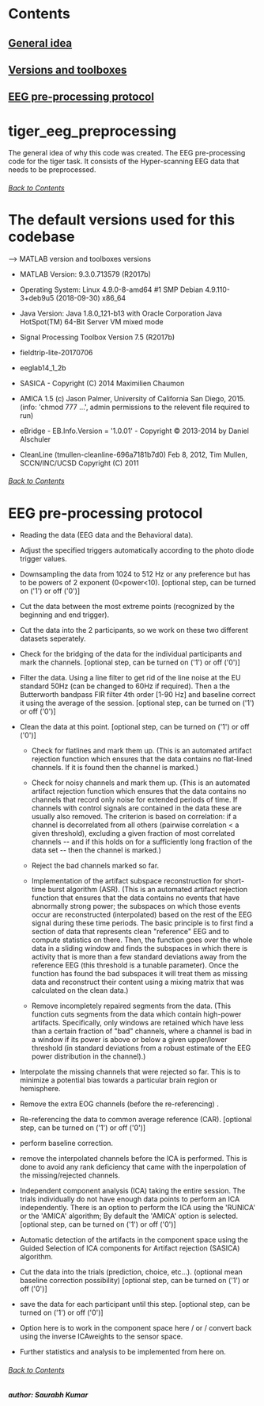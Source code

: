 # Contents
## [General idea](https://github.com/saurabhsay/tiger_eeg_preprocessing/blob/master/README.md#tiger_eeg_preprocessing)
## [Versions and toolboxes](https://github.com/saurabhsay/tiger_eeg_preprocessing/blob/master/README.md#the-default-versions-used-for-this-codebase)
## [EEG pre-processing protocol](https://github.com/saurabhsay/tiger_eeg_preprocessing/blob/master/README.md#eeg-pre-processing-protocol-1)

# tiger_eeg_preprocessing
The general idea of why this code was created.
The EEG pre-processing code for the tiger task. It consists of the Hyper-scanning EEG data that needs to be preprocessed.
###### [Back to Contents](https://github.com/saurabhsay/tiger_eeg_preprocessing/blob/master/README.md#Contents)

# The default versions used for this codebase
--> MATLAB version and toolboxes versions

+ MATLAB Version: 9.3.0.713579 (R2017b)

+ Operating System: Linux 4.9.0-8-amd64 #1 SMP Debian 4.9.110-3+deb9u5 (2018-09-30) x86_64

+ Java Version: Java 1.8.0_121-b13 with Oracle Corporation Java HotSpot(TM) 64-Bit Server VM mixed mode

+ Signal Processing Toolbox                             Version 7.5         (R2017b)

+ fieldtrip-lite-20170706

+ eeglab14_1_2b

+ SASICA - Copyright (C) 2014  Maximilien Chaumon

+ AMICA 1.5 (c) Jason Palmer, University of California San Diego, 2015. (info: 'chmod 777 ...', admin permissions to the relevent file required to run)

+ eBridge - EB.Info.Version = '1.0.01' - Copyright © 2013-2014 by Daniel Alschuler

+ CleanLine (tmullen-cleanline-696a7181b7d0) Feb 8, 2012, Tim Mullen, SCCN/INC/UCSD Copyright (C) 2011
###### [Back to Contents](https://github.com/saurabhsay/tiger_eeg_preprocessing/blob/master/README.md#Contents)

# EEG pre-processing protocol
+ Reading the data (EEG data and the Behavioral data).

+ Adjust the specified triggers automatically according to the photo diode trigger values.

+ Downsampling the data from 1024 to 512 Hz or any preference but has to be powers of 2 exponent (0<power<10). [optional step, can be turned on ('1') or off ('0')]

+ Cut the data between the most extreme points (recognized by the beginning and end trigger).

+ Cut the data into the 2 participants, so we work on these two different datasets seperately.

+ Check for the bridging of the data for the individual participants and mark the channels. [optional step, can be turned on ('1') or off ('0')]

+ Filter the data. Using a line filter to get rid of the line noise at the EU standard 50Hz (can be changed to 60Hz if required). Then a the Butterworth bandpass FIR filter 4th order [1-90 Hz] and baseline correct it using the average of the session. [optional step, can be turned on ('1') or off ('0')]

+ Clean the data at this point. [optional step, can be turned on ('1') or off ('0')]

  + Check for flatlines and mark them up. (This is an automated artifact rejection function which ensures that the data contains no flat-lined channels. If it is found then the channel is marked.)

  + Check for noisy channels and mark them up. (This is an automated artifact rejection function which ensures that the data contains no channels that record only noise for extended periods of time. If channels with control signals are contained in the data these are usually also removed. The criterion is based on correlation: if a channel is decorrelated from all others (pairwise correlation < a given threshold), excluding a given fraction of most correlated channels -- and if this holds on for a sufficiently long fraction of the data set -- then the channel is marked.)

  + Reject the bad channels marked so far.

  + Implementation of the artifact subspace reconstruction for short-time burst algorithm (ASR). (This is an automated artifact rejection function that ensures that the data contains no events that have abnormally strong power; the subspaces on which those events occur are reconstructed (interpolated) based on the rest of the EEG signal during these time periods. The basic principle is to first find a section of data that represents clean "reference" EEG and to compute statistics on there. Then, the function goes over the whole data in a sliding window and finds the subspaces in which there is activity that is more than a few standard deviations away from the reference EEG (this threshold is a tunable parameter). Once the function has found the bad subspaces it will treat them as missing data and reconstruct their content using a mixing matrix that was calculated on the clean data.)

  + Remove incompletely repaired segments from the data. (This function cuts segments from the data which contain high-power artifacts. Specifically, only windows are retained which have less than a certain fraction of "bad" channels, where a channel is bad in a window if its power is above or below a given upper/lower threshold (in standard deviations from a robust estimate of the EEG power distribution in the channel).)

+ Interpolate the missing channels that were rejected so far.  This is to minimize a potential bias towards a particular brain region or hemisphere.

+ Remove the extra EOG channels (before the re-referencing) .

+ Re-referencing the data to common average reference (CAR). [optional step, can be turned on ('1') or off ('0')]

+ perform baseline correction.

+ remove the interpolated channels before the ICA is performed. This is done to avoid any rank deficiency that came with the inperpolation of the missing/rejected channels.

+ Independent component analysis (ICA) taking the entire session. The trials individually do not have enough data points to perform an ICA independently. There is an option to perform the ICA using the 'RUNICA' or the 'AMICA' algorithm; By default the 'AMICA' option is selected. [optional step, can be turned on ('1') or off ('0')]

+ Automatic detection of the artifacts in the component space using the Guided Selection of ICA components for Artifact rejection (SASICA) algorithm.

+ Cut the data into the trials  (prediction, choice, etc...). (optional mean baseline correction possibility) [optional step, can be turned on ('1') or off ('0')]

+ save the data for each participant until this step. [optional step, can be turned on ('1') or off ('0')]

+ Option here is to work in the component space here / or / convert back using the inverse ICAweights to the sensor space.

+ Further statistics and analysis to be implemented from here on.
###### [Back to Contents](https://github.com/saurabhsay/tiger_eeg_preprocessing/blob/master/README.md#Contents)

***author: Saurabh Kumar*** 
